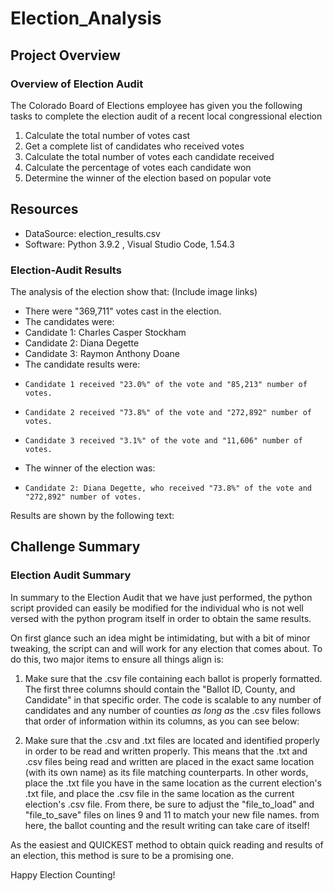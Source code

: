 # Election_Analysis

## Project Overview 
### Overview of Election Audit
The Colorado Board of Elections employee has given you the following tasks to complete the election audit of a recent local congressional election

1. Calculate the total number of votes cast
2. Get a complete list of candidates who received votes
3. Calculate the total number of votes each candidate received
4. Calculate the percentage of votes each candidate won
5. Determine the winner of the election based on popular vote

## Resources
- DataSource: election_results.csv
- Software: Python 3.9.2 , Visual Studio Code, 1.54.3

### Election-Audit Results 
The analysis of the election show that: (Include image links)
- There were "369,711" votes cast in the election.
- The candidates were:
-   Candidate 1: Charles Casper Stockham
-   Candidate 2: Diana Degette
-   Candidate 3: Raymon Anthony Doane
- The candidate results were:
-     Candidate 1 received "23.0%" of the vote and "85,213" number of votes.
-     Candidate 2 received "73.8%" of the vote and "272,892" number of votes.
-     Candidate 3 received "3.1%" of the vote and "11,606" number of votes.
- The winner of the election was:
-     Candidate 2: Diana Degette, who received "73.8%" of the vote and "272,892" number of votes.

Results are shown by the following text:


## Challenge Summary
### Election Audit Summary 

In summary to the Election Audit that we have just performed, the python script provided can easily be modified for the individual who is not well versed with the python program itself in order to obtain the same results. 

On first glance such an idea might be intimidating, but with a bit of minor tweaking, the script can and will work for any election that comes about. To do this, two major items to ensure all things align is:

1. Make sure that the .csv file containing each ballot is properly formatted. The first three columns should contain the "Ballot ID, County, and Candidate" in that specific order. The code is scalable to any number of candidates and any number of counties *as long as* the .csv files follows that order of information within its columns, as you can see below:


2. Make sure that the .csv and .txt files are located and identified properly in order to be read and written properly.
This means that the .txt and .csv files being read and written are placed in the exact same location (with its own name) as its file matching counterparts. In other words, place the .txt file you have in the same location as the current election's .txt file, and place the .csv file in the same location as the current election's .csv file. From there, be sure to adjust the "file_to_load" and "file_to_save" files on lines 9 and 11 to match your new file names. from here, the ballot counting and the result writing can take care of itself!

As the easiest and QUICKEST method to obtain quick reading and results of an election, this method is sure to be a promising one. 


Happy Election Counting!
